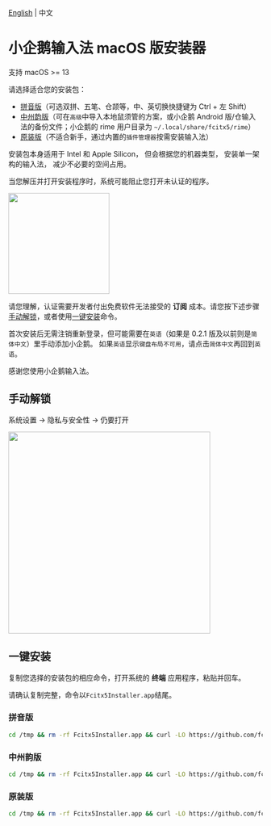 [English](README.md)
|
中文

# 小企鹅输入法 macOS 版安装器

支持 macOS >= 13

请选择适合您的安装包：
* [拼音版](https://github.com/fcitx-contrib/fcitx5-macos-installer/releases/download/latest/Fcitx5-Pinyin.zip)（可选双拼、五笔、仓颉等，中、英切换快捷键为 Ctrl + 左 Shift）
* [中州韵版](https://github.com/fcitx-contrib/fcitx5-macos-installer/releases/download/latest/Fcitx5-Rime.zip)（可在`高级`中导入本地鼠须管的方案，或小企鹅 Android 版/仓输入法的备份文件；小企鹅的 rime 用户目录为 `~/.local/share/fcitx5/rime`）
* [原装版](https://github.com/fcitx-contrib/fcitx5-macos-installer/releases/download/latest/Fcitx5Installer.zip)（不适合新手，通过内置的`插件管理器`按需安装输入法）

安装包本身适用于 Intel 和 Apple Silicon，
但会根据您的机器类型，
安装单一架构的输入法，
减少不必要的空间占用。

当您解压并打开安装程序时，系统可能阻止您打开未认证的程序。

<img src="assets/quarantine.png" style="height: 200px" />

请您理解，认证需要开发者付出免费软件无法接受的 **订阅** 成本。请您按下述步骤[手动解锁](#手动解锁)，或者使用[一键安装](#一键安装)命令。

首次安装后无需注销重新登录，但可能需要在`英语`（如果是 0.2.1 版及以前则是`简体中文`）里手动添加小企鹅。
如果`英语`显示`键盘布局不可用`，请点击`简体中文`再回到`英语`。

感谢您使用小企鹅输入法。

## 手动解锁
系统设置 -> 隐私与安全性 -> 仍要打开

<img src="assets/security.png" style="height: 400px" />

## 一键安装
复制您选择的安装包的相应命令，打开系统的 **终端** 应用程序，粘贴并回车。

请确认复制完整，命令以`Fcitx5Installer.app`结尾。

### 拼音版
```sh
cd /tmp && rm -rf Fcitx5Installer.app && curl -LO https://github.com/fcitx-contrib/fcitx5-macos-installer/releases/download/latest/Fcitx5-Pinyin.zip && unzip Fcitx5-Pinyin.zip && open Fcitx5Installer.app
```

### 中州韵版
```sh
cd /tmp && rm -rf Fcitx5Installer.app && curl -LO https://github.com/fcitx-contrib/fcitx5-macos-installer/releases/download/latest/Fcitx5-Rime.zip && unzip Fcitx5-Rime.zip && open Fcitx5Installer.app
```

### 原装版
```sh
cd /tmp && rm -rf Fcitx5Installer.app && curl -LO https://github.com/fcitx-contrib/fcitx5-macos-installer/releases/download/latest/Fcitx5Installer.zip && unzip Fcitx5Installer.zip && open Fcitx5Installer.app
```
